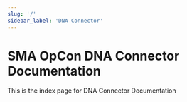 ```yaml
---
slug: '/'
sidebar_label: 'DNA Connector'
---
```


# SMA OpCon DNA Connector Documentation

This is the index page for DNA Connector Documentation
